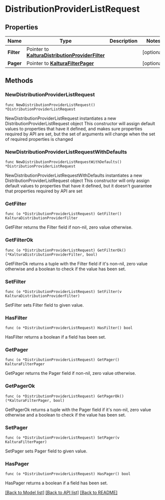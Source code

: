 # DistributionProviderListRequest

## Properties

Name | Type | Description | Notes
------------ | ------------- | ------------- | -------------
**Filter** | Pointer to [**KalturaDistributionProviderFilter**](KalturaDistributionProviderFilter.md) |  | [optional] 
**Pager** | Pointer to [**KalturaFilterPager**](KalturaFilterPager.md) |  | [optional] 

## Methods

### NewDistributionProviderListRequest

`func NewDistributionProviderListRequest() *DistributionProviderListRequest`

NewDistributionProviderListRequest instantiates a new DistributionProviderListRequest object
This constructor will assign default values to properties that have it defined,
and makes sure properties required by API are set, but the set of arguments
will change when the set of required properties is changed

### NewDistributionProviderListRequestWithDefaults

`func NewDistributionProviderListRequestWithDefaults() *DistributionProviderListRequest`

NewDistributionProviderListRequestWithDefaults instantiates a new DistributionProviderListRequest object
This constructor will only assign default values to properties that have it defined,
but it doesn't guarantee that properties required by API are set

### GetFilter

`func (o *DistributionProviderListRequest) GetFilter() KalturaDistributionProviderFilter`

GetFilter returns the Filter field if non-nil, zero value otherwise.

### GetFilterOk

`func (o *DistributionProviderListRequest) GetFilterOk() (*KalturaDistributionProviderFilter, bool)`

GetFilterOk returns a tuple with the Filter field if it's non-nil, zero value otherwise
and a boolean to check if the value has been set.

### SetFilter

`func (o *DistributionProviderListRequest) SetFilter(v KalturaDistributionProviderFilter)`

SetFilter sets Filter field to given value.

### HasFilter

`func (o *DistributionProviderListRequest) HasFilter() bool`

HasFilter returns a boolean if a field has been set.

### GetPager

`func (o *DistributionProviderListRequest) GetPager() KalturaFilterPager`

GetPager returns the Pager field if non-nil, zero value otherwise.

### GetPagerOk

`func (o *DistributionProviderListRequest) GetPagerOk() (*KalturaFilterPager, bool)`

GetPagerOk returns a tuple with the Pager field if it's non-nil, zero value otherwise
and a boolean to check if the value has been set.

### SetPager

`func (o *DistributionProviderListRequest) SetPager(v KalturaFilterPager)`

SetPager sets Pager field to given value.

### HasPager

`func (o *DistributionProviderListRequest) HasPager() bool`

HasPager returns a boolean if a field has been set.


[[Back to Model list]](../README.md#documentation-for-models) [[Back to API list]](../README.md#documentation-for-api-endpoints) [[Back to README]](../README.md)


